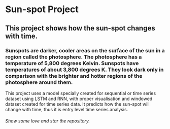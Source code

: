 # Sun-spot Project 
## This project shows how the sun-spot changes with time.
### Sunspots are darker, cooler areas on the surface of the sun in a region called the photosphere. The photosphere has a temperature of 5,800 degrees Kelvin. Sunspots have temperatures of about 3,800 degrees K. They look dark only in comparison with the brighter and hotter regions of the photosphere around them.
This project uses a model specially created for sequential or time series dataset using LSTM and RNN, with proper visualisation and windowed dataset created for time series data. It predicts how the sun-spot will change with time, thus it is entry level time series analysis.
###### Show some love and star the repository.
